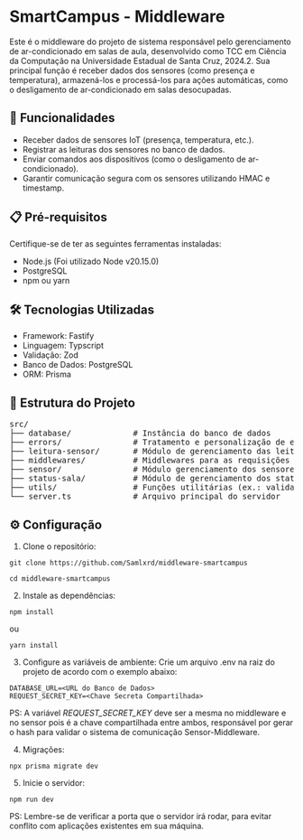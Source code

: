 # SmartCampus - Middleware
Este é o middleware do projeto de sistema responsável pelo gerenciamento de ar-condicionado em salas de aula, desenvolvido como TCC em Ciência da Computação na Universidade Estadual de Santa Cruz, 2024.2.
Sua principal função é receber dados dos sensores (como presença e temperatura), armazená-los e processá-los para ações automáticas, como o desligamento de ar-condicionado em salas desocupadas.

## 🚀 Funcionalidades
- Receber dados de sensores IoT (presença, temperatura, etc.).
- Registrar as leituras dos sensores no banco de dados.
- Enviar comandos aos dispositivos (como o desligamento de ar-condicionado).
- Garantir comunicação segura com os sensores utilizando HMAC e timestamp.

## 📋 Pré-requisitos
Certifique-se de ter as seguintes ferramentas instaladas:

- Node.js (Foi utilizado Node v20.15.0)
- PostgreSQL
- npm ou yarn

## 🛠️ Tecnologias Utilizadas
- Framework: Fastify
- Linguagem: Typscript
- Validação: Zod
- Banco de Dados: PostgreSQL
- ORM: Prisma

## 📂 Estrutura do Projeto
<pre>
src/  
├── database/             # Instância do banco de dados  
├── errors/               # Tratamento e personalização de erros  
├── leitura-sensor/       # Módulo de gerenciamento das leituras do sensor
├── middlewares/          # Middlewares para as requisições
├── sensor/               # Módulo gerenciamento dos sensores
├── status-sala/          # Módulo de gerenciamento dos status da sala
├── utils/                # Funções utilitárias (ex.: validação)  
└── server.ts             # Arquivo principal do servidor 
</pre>

## ⚙️ Configuração

1. Clone o repositório:
```
git clone https://github.com/Samlxrd/middleware-smartcampus
```
```
cd middleware-smartcampus
```

2. Instale as dependências:
```
npm install 
```
ou
```
yarn install 
```

3. Configure as variáveis de ambiente:
Crie um arquivo .env na raiz do projeto de acordo com o exemplo abaixo:
```
DATABASE_URL=<URL do Banco de Dados>
REQUEST_SECRET_KEY=<Chave Secreta Compartilhada>
```
PS: A variável *REQUEST_SECRET_KEY* deve ser a mesma no middleware e no sensor pois é a chave compartilhada entre ambos, responsável por gerar o hash para validar o sistema de comunicação Sensor-Middleware.

4. Migrações:
```
npx prisma migrate dev
```

5. Inicie o servidor:
```
npm run dev
```
PS: Lembre-se de verificar a porta que o servidor irá rodar, para evitar conflito com aplicações existentes em sua máquina.
